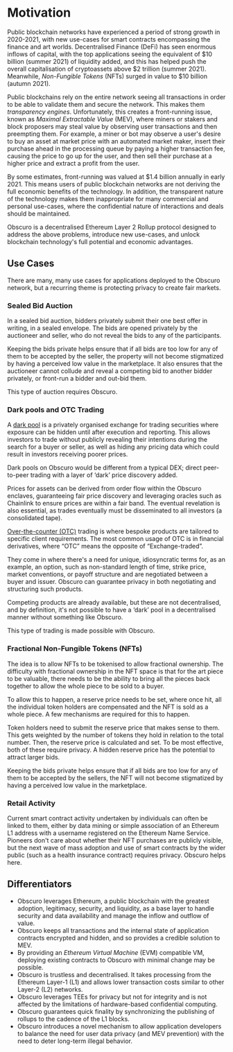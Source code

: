 # Motivation
Public blockchain networks have experienced a period of strong growth in 2020-2021, with new use-cases for smart contracts encompassing the finance and art worlds. Decentralised Finance (DeFi) has seen enormous inflows of capital, with the top applications seeing the equivalent of $10 billion (summer 2021) of liquidity added, and this has helped push the overall capitalisation of cryptoassets above $2 trillion (summer 2021). Meanwhile, _Non-Fungible Tokens_ (NFTs) surged in value to $10 billion (autumn 2021).

Public blockchains rely on the entire network seeing all transactions in order to be able to validate them and secure the network. This makes them _transparency engines_. Unfortunately, this creates a front-running issue, known as _Maximal Extractable Value_ (MEV), where miners or stakers and block proposers may steal value by observing user transactions and then preempting them. For example, a miner or bot may observe a user's desire to buy an asset at market price with an automated market maker, insert their purchase ahead in the processing queue by paying a higher transaction fee, causing the price to go up for the user, and then sell their purchase at a higher price and extract a profit from the user.

By some estimates, front-running was valued at $1.4 billion annually in early 2021. This means users of public blockchain networks are not deriving the full economic benefits of the technology. In addition, the transparent nature of the technology makes them inappropriate for many commercial and personal use-cases, where the confidential nature of interactions and deals should be maintained.

Obscuro is a decentralised Ethereum Layer 2 Rollup protocol designed to address the above problems, introduce new use-cases, and unlock blockchain technology's full potential and economic advantages.

## Use Cases
There are many, many use cases for applications deployed to the Obscuro network, but a recurring theme is protecting privacy to create fair markets.

### Sealed Bid Auction
In a sealed bid auction, bidders privately submit their one best offer in writing, in a sealed envelope. The bids are opened privately by the auctioneer and seller, who do not reveal the bids to any of the participants.

Keeping the bids private helps ensure that if all bids are too low for any of them to be accepted by the seller, the property will not become stigmatized by having a perceived low value in the marketplace. It also ensures that the auctioneer cannot collude and reveal a competing bid to another bidder privately, or front-run a bidder and out-bid them.

This type of auction requires Obscuro.

### Dark pools and OTC Trading
A [dark pool](https://www.investopedia.com/articles/markets/050614/introduction-dark-pools.asp) is a privately organised exchange for trading securities where exposure can be hidden until after execution and reporting. This allows investors to trade without publicly revealing their intentions during the search for a buyer or seller, as well as hiding any pricing data which could result in investors receiving poorer prices.

Dark pools on Obscuro would be different from a typical DEX; direct peer-to-peer trading with a layer of ‘dark’ price discovery added.

Prices for assets can be derived from order flow within the Obscuro enclaves, guaranteeing fair price discovery and leveraging oracles such as Chainlink to ensure prices are within a fair band. The eventual revelation is also essential, as trades eventually must be disseminated to all investors (a consolidated tape).

[Over-the-counter (OTC)](https://www.investopedia.com/terms/o/otc.asp) trading is where bespoke products are tailored to specific client requirements. The most common usage of OTC is in financial derivatives, where “OTC” means the opposite of “Exchange-traded”.

They come in where there's a need for unique, idiosyncratic terms for, as an example, an option, such as non-standard length of time, strike price, market conventions, or payoff structure and are negotiated between a buyer and issuer. Obscuro can guarantee privacy in both negotiating and structuring such products.

Competing products are already available, but these are not decentralised, and by definition, it's not possible to have a ‘dark’ pool in a decentralised manner without something like Obscuro.

This type of trading is made possible with Obscuro.

### Fractional Non-Fungible Tokens (NFTs)
The idea is to allow NFTs to be tokenised to allow fractional ownership. The difficulty with fractional ownership in the NFT space is that for the art piece to be valuable, there needs to be the ability to bring all the pieces back together to allow the whole piece to be sold to a buyer.

To allow this to happen, a reserve price needs to be set, where once hit, all the individual token holders are compensated and the NFT is sold as a whole piece. A few mechanisms are required for this to happen.

Token holders need to submit the reserve price that makes sense to them. This gets weighted by the number of tokens they hold in relation to the total number. Then, the reserve price is calculated and set. To be most effective, both of these require privacy. A hidden reserve price has the potential to attract larger bids.

Keeping the bids private helps ensure that if all bids are too low for any of them to be accepted by the sellers, the NFT will not become stigmatized by having a perceived low value in the marketplace.

### Retail Activity
Current smart contract activity undertaken by individuals can often be linked to them, either by data mining or simple association of an Ethereum L1 address with a username registered on the Ethereum Name Service. Pioneers don't care about whether their NFT purchases are publicly visible, but the next wave of mass adoption and use of smart contracts by the wider public (such as a health insurance contract) requires privacy. Obscuro helps here.

## Differentiators
* Obscuro leverages Ethereum, a public blockchain with the greatest adoption,  legitimacy, security, and liquidity, as a base layer to handle security and data availability and manage the inflow and outflow of value.
* Obscuro keeps all transactions and the internal state of application contracts encrypted and hidden, and so provides a credible solution to MEV.
* By providing an _Ethereum Virtual Machine_ (EVM) compatible VM, deploying existing contracts to Obscuro with minimal change may be possible.
* Obscuro is trustless and decentralised. It takes processing from the Ethereum Layer-1 (L1) and allows lower transaction costs similar to other Layer-2 (L2) networks.
* Obscuro leverages TEEs for privacy but not for integrity and is not affected by the limitations of hardware-based confidential computing.
* Obscuro guarantees quick finality by synchronizing the publishing of rollups to the cadence of the L1 blocks. 
* Obscuro introduces a novel mechanism to allow application developers to balance the need for user data privacy (and MEV prevention) with the need to deter long-term illegal behavior.
